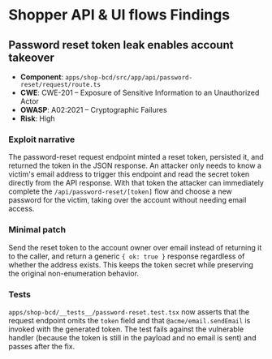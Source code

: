 # Shopper API & UI flows Findings

## Password reset token leak enables account takeover
- **Component**: `apps/shop-bcd/src/app/api/password-reset/request/route.ts`
- **CWE**: CWE-201 – Exposure of Sensitive Information to an Unauthorized Actor
- **OWASP**: A02:2021 – Cryptographic Failures
- **Risk**: High

### Exploit narrative
The password-reset request endpoint minted a reset token, persisted it, and returned the token in the JSON response. An attacker only needs to know a victim's email address to trigger this endpoint and read the secret token directly from the API response. With that token the attacker can immediately complete the `/api/password-reset/[token]` flow and choose a new password for the victim, taking over the account without needing email access.

### Minimal patch
Send the reset token to the account owner over email instead of returning it to the caller, and return a generic `{ ok: true }` response regardless of whether the address exists. This keeps the token secret while preserving the original non-enumeration behavior.

### Tests
`apps/shop-bcd/__tests__/password-reset.test.tsx` now asserts that the request endpoint omits the `token` field and that `@acme/email.sendEmail` is invoked with the generated token. The test fails against the vulnerable handler (because the token is still in the payload and no email is sent) and passes after the fix.
